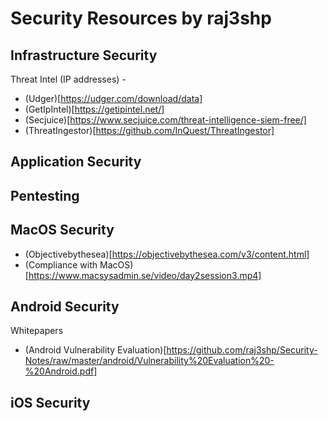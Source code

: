 # Security Resources by raj3shp

## Infrastructure Security



Threat Intel (IP addresses) - 
* (Udger)[https://udger.com/download/data]
* (GetIpIntel)[https://getipintel.net/]
* (Secjuice)[https://www.secjuice.com/threat-intelligence-siem-free/]
* (ThreatIngestor)[https://github.com/InQuest/ThreatIngestor]

## Application Security

## Pentesting

## MacOS Security

* (Objectivebythesea)[https://objectivebythesea.com/v3/content.html]
* (Compliance with MacOS)[https://www.macsysadmin.se/video/day2session3.mp4]

## Android Security

Whitepapers
- (Android Vulnerability Evaluation)[https://github.com/raj3shp/Security-Notes/raw/master/android/Vulnerability%20Evaluation%20-%20Android.pdf]

## iOS Security
